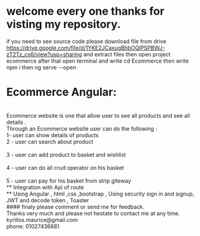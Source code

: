 # welcome  every one thanks for visting my repository.
 if you need to see source code please download file from drive
 https://drive.google.com/file/d/1YKE2JCaxugBhbOQlPSPBWJ-zT2Tz_cs6/view?usp=sharing
 and extract files then open project ecommerce after that open terminal and write cd Ecommerce  then write npm i then ng serve --open
  </br>
 # Ecommerce Angular:
  </br>
 Ecommerce  website is one that allow user to see all products and see all details .
  </br>
  Through an  Ecommerce website  user can do the following :
  </br>
  1- user can show details of products
  </br>
  2 - user can search about product 
  </br>
    </br>
 3 - user can add product to basket and wishlist 
  </br>
      </br>
 4 - user can do all crud operator on his basket
  </br>
        </br>
 5 - user can pay for his basket  from strip giteway
  </br>
  ** Integration with Api of route
  </br>
 ** Using Angular , html ,css ,bootstrap , Using security sign in and signup, JWT and decode token , Toaster
 </br>
 #### finaly please comment or send me for feedback.
 </br>
 Thanks very much and please not hestate to contact me at any time.
 </br>
 kyrillos.maurice@gmail.com
 </br>
 phone: 01027436681
